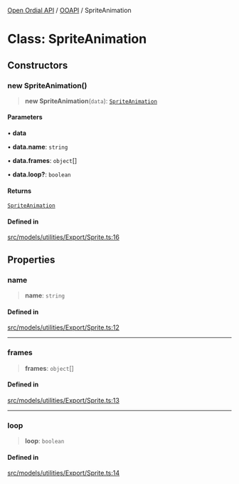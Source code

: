 [Open Ordial API](../../README.md) / [OOAPI](../README.md) / SpriteAnimation

# Class: SpriteAnimation

## Constructors

### new SpriteAnimation()

> **new SpriteAnimation**(`data`): [`SpriteAnimation`](SpriteAnimation.md)

#### Parameters

• **data**

• **data.name**: `string`

• **data.frames**: `object`[]

• **data.loop?**: `boolean`

#### Returns

[`SpriteAnimation`](SpriteAnimation.md)

#### Defined in

[src/models/utilities/Export/Sprite.ts:16](https://github.com/open-ordinal/open-ordinal-api/blob/853cbf2a017c45362e48e478b4771550a39cd1c4/src/models/utilities/Export/Sprite.ts#L16)

## Properties

### name

> **name**: `string`

#### Defined in

[src/models/utilities/Export/Sprite.ts:12](https://github.com/open-ordinal/open-ordinal-api/blob/853cbf2a017c45362e48e478b4771550a39cd1c4/src/models/utilities/Export/Sprite.ts#L12)

***

### frames

> **frames**: `object`[]

#### Defined in

[src/models/utilities/Export/Sprite.ts:13](https://github.com/open-ordinal/open-ordinal-api/blob/853cbf2a017c45362e48e478b4771550a39cd1c4/src/models/utilities/Export/Sprite.ts#L13)

***

### loop

> **loop**: `boolean`

#### Defined in

[src/models/utilities/Export/Sprite.ts:14](https://github.com/open-ordinal/open-ordinal-api/blob/853cbf2a017c45362e48e478b4771550a39cd1c4/src/models/utilities/Export/Sprite.ts#L14)
